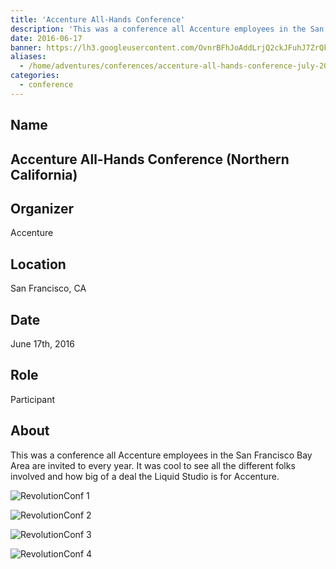 ```yaml
---
title: 'Accenture All-Hands Conference'
description: 'This was a conference all Accenture employees in the San Francisco Bay Area are invited to every year.'
date: 2016-06-17
banner: https://lh3.googleusercontent.com/OvnrBFhJoAddLrjQ2ckJFuhJ7ZrQk1Zj_tV7yabCmOgmCs6AeSjgNB6iNnK-l0SKzwJy5oS3zz54ilGxfZKimXtXWIH5nOACv_gzJFYfIa5uPUFkXhZ5IYSXU2M47zwB-EN00fNDjdrZNiDlAZervPIUfZdwBwuznmeO5S6GLFwItezGgh092L--L2dUZ_K8LSvvber6g1lwIEldean3NADo0PXflsQg4YVofPsdBABoHQQWGCp7js-dwgo1Kc2p6LS2z7_nE_tMb5S9-ErINR_1VLSQoNrXk67OHdJAXL-DLOtqM0_Q2Be9Osar99am4SeLU4zgHgXOpJVXz3fquw-aaNXn64zjznHGE3sLLHzEiy2p6Dmw3Je07atglp-aPLHQcOwaflMaaRBbVqjW9ZfxZy0FgLiLhV7yCVYCc-WqaWU49tR04WATRIzSJokVfgVnZgyx8tv0FpQqun1Cd9vGPWhXAuvSQFKFZWFojV7qAXDoJHqfFzmSyFdfWpefoNhdTjHOxQ_W4AN1fUJ-rUUpXRpQikmUndX9SwzNQ_V1yeVept8h6byM1PxkVigWK7QgqkUz-5-tNPx9DHL5gpk8U0FDvFA5utgQopKn1pRVRNMGD2y2fqcIT1xUKYj5=s969-no
aliases:
  - /home/adventures/conferences/accenture-all-hands-conference-july-2016/
categories:
  - conference
---
```


## Name

## Accenture All-Hands Conference (Northern California)

## Organizer

Accenture

## Location

San Francisco, CA

## Date

June 17th, 2016

## Role

Participant

## About

This was a conference all Accenture employees in the San Francisco Bay Area are invited to every year. It was cool to see all the different folks involved and how big of a deal the Liquid Studio is for Accenture.

![RevolutionConf 1](https://lh3.googleusercontent.com/cKBbBynCSD1XlHCQuzgAZLcCpynSXCznI3DEANRnqpfyNqvoDWNQyYZxVgV4nG7wcJ2d-PXVs8mWXwBb7czGCrjtqqb1AQj-fNjPnu87m0EkF11dRQwgAppOwVBJciZVJovKuA7cJys_iqz3jMeBMtGK1hTMcSp0avlc7SRSX4RNGzIO872aMOHY89gjhRTUAYyBotmbghXxhBzhSkRTqmztht45qEj6x053v_JI4PeSxPsWaEtd_FvPDa5XltFptT3xB8BUguyaHtNCUR_uiXhbxitlQc_V65WLXKRXXhVXo6Uhpf3Oq5rE-Je0uTbWzEwkfK1hcaxZzVXmz6v1b-YuvB8r4HLZc1uUpSce-f7Jp7fseKIIZbiKoMuk7gr5E9gYXHVeMBPlgrnX5jZmW-o6cehvrdtJLhzqIqUwThu8S98USXfNPLLCfIPFrH7wkyVWIlX1lOdGfPCV9sLN7xi0wMQaaGUhB993kvLjfNe9iKdxfkYLt-z73o1Y2v6h5lEudPmAJtf_7BmT3pe1qCmjiH4hs5XKvUF4te3fxEOSzsZ_XGPNLmGoLcz0KJPsUfceDfWChQkY_65pSVIy3mY6kx_jf86s6jF9ZPpM1EUtqteUUXdaqANlDFdR2Kuc=w1425-h790-no)

![RevolutionConf 2](https://lh3.googleusercontent.com/aj4Sg2OQrPVduwY4alw5SHLda7lZLuap-z7ewTADz3wrUR7yhWZ1Dczr_ltRZjU0u01plCPr_WSyHVrg0BzaCCfLapz1b6DOYXbAuOtKaI0zuUS28ou0o_AWZW6zH4dcFBDRHEbcn_5OD5TbUpVOGqUIav9tWCaJ5ursuSzskRIX3vQwtQc6SuqKmPiererabOpfMEdDP6tLOnf_61idAShYSfKI_DkLoYDgGH_uVMnCrOGYOktAMVXMEzUFVVw0-tuYWsHjcEp1u2RbotRlGlosrxudcKlBCM-iZsqRosQV1Gy6CpwUAd9kNSkCpfrEvIrm8dd45DFYORJl6JOv9Nt7eeQ4s-Z8REc0EZUIxuzTPX4Y-LG0sdkaeXpVX_j3LbtQXyYs7i2RZo1zvZqUYWTK4DPRRt68Iez7RpBUKEIZpBzm_2ciQzI472m47J8L85tHWwnI8uDrZh-zFgidiIBpminQOAX4sg_Mn_Ypma9wWW93ylSeotceVlB5muXg3_j_vnq6JRrSsUvN1Iv0s_tZxBTcsAMt8dXgiwwPyjjHwcf9aJGkD23P7KkBoQMXppRQyHHKvjlKe2YrPuN4TOjkbxyi4TaiQTleTi6C2lP--3DmQh6rPrjVysLiMiym=w1292-h969-no)

![RevolutionConf 3](https://lh3.googleusercontent.com/4ATNNwBQ4ovow7d1Ueqw2ECQ8l9kLvYAqjFywU-_VlR_ubiN7vzZ7j1coAESMYd6eG7z519Yp0INwDTcM0We9Ql6zjoK0ays6myiAdSafIkfe1p5TN1JWEjiI3QuHCTlUQRCOZVTpp6hN_I-4teMfmdeItV55K5cJlp-nAVvO28JDRZ23KbUQzszB123gF8XXGzjSjvQKVcl6Bbud0t6bIdIdQzkeOBm0RKm5793faZdvvKl53ybDuQKzYd70eM_GAjoP_HRguFTXxndYfiZQI5K9NtGl3PICY2WvR4bfqWXx4uV3TtKX-RYCzQOvJyLy53FqOJlptcGzBFtdWTzXaRSqgTWlznALwsb4ijISsgkIp2xBjRKYsmlGtAr3gZwmJ7OH1jnu_3NTk5A2JPBcq5_nCd9PP7CLgU6WvLyMVMJKC49MBOmJS2LCXrAAfzLEXp0RO98WHhRJt49mNDOfqe3XOJ_RcUOCk4S6oFMg9GXOB7yJMpM6dlJVxS3Dc9uAowEhZVFUIGsoezAjDC7dN2zzEYlvPNwtTaZCf6UqnN716Yp7PM0vpK5pw1vQFIQfKSQWeu-2opo_nXh8GzWG3AGAW99v5Ds5Flzu4xi3lT4-Lb9RMpySrgE6F1I40Gp=w1459-h969-no)

![RevolutionConf 4](https://lh3.googleusercontent.com/YYCwfBNyFSCzJkD2dwzdicS2qj611eDwZaLJCuXCcjHclCz345uapKlKqJCZAONRabVWKoAj9i0Tn0bwLsvnIEn-A5TAJTiKe7S2PJvc-mrJa-DL89ZNB7gc1DthZBFj4YT6ik-c6dvK_1HuYtiFhW50U3OZVnqObkNn9rjjdk0pEngIUSAhrafVGY74augafM1b4lqk1WcIuh-EoYQhXIO1Ndl-RAf9mUHhIlBHNh4b8esSSKdVwWol-PDNZwERwNyziNQERLpD86sz-nrVbLZecuJ-P3UBUtqnZGZ91MX1oihazcQ6RWGD5pXcqpP0vqYzU60-mFjWRXsGwE4wTeepCxMrRk_KmFWPSZf-XMKiY9iqF1TwTGhHBKnlIXzuqrZJ4oo_GI33-Pa1iSSzrxhkrf_lkj9DShqnXtd24_dyvTRi-qpIWGkK1LIVAFUhNwcpwfgGdVwBDAxTF23T0Xjl11OVLBo-iEUoxiIXDywsCI3kT4UKdWZUc0HRefb4z8PxpAxBDT-OBAQRWmMiweGZZDfqf5BLEUxGblbCyq1jHsK1kQsYod1RMiOisFvTwP4RZJL-aHp62ox8TYQHdfFyPdH_W5vPUtyOiLFby4Fk1Sj98dECvuyTMvPZe-BU=w331-h220-no)
